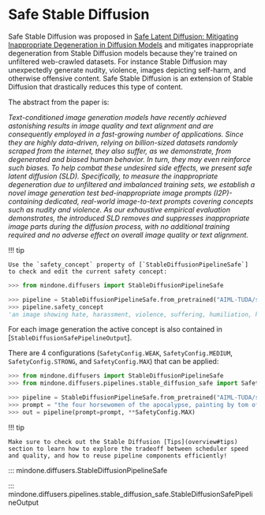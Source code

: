 <!--Copyright 2024 The HuggingFace Team. All rights reserved.

Licensed under the Apache License, Version 2.0 (the "License"); you may not use this file except in compliance with
the License. You may obtain a copy of the License at

http://www.apache.org/licenses/LICENSE-2.0

Unless required by applicable law or agreed to in writing, software distributed under the License is distributed on
an "AS IS" BASIS, WITHOUT WARRANTIES OR CONDITIONS OF ANY KIND, either express or implied. See the License for the
specific language governing permissions and limitations under the License.
-->

# Safe Stable Diffusion

Safe Stable Diffusion was proposed in [Safe Latent Diffusion: Mitigating Inappropriate Degeneration in Diffusion Models](https://huggingface.co/papers/2211.05105) and mitigates inappropriate degeneration from Stable Diffusion models because they're trained on unfiltered web-crawled datasets. For instance Stable Diffusion may unexpectedly generate nudity, violence, images depicting self-harm, and otherwise offensive content. Safe Stable Diffusion is an extension of Stable Diffusion that drastically reduces this type of content.

The abstract from the paper is:

*Text-conditioned image generation models have recently achieved astonishing results in image quality and text alignment and are consequently employed in a fast-growing number of applications. Since they are highly data-driven, relying on billion-sized datasets randomly scraped from the internet, they also suffer, as we demonstrate, from degenerated and biased human behavior. In turn, they may even reinforce such biases. To help combat these undesired side effects, we present safe latent diffusion (SLD). Specifically, to measure the inappropriate degeneration due to unfiltered and imbalanced training sets, we establish a novel image generation test bed-inappropriate image prompts (I2P)-containing dedicated, real-world image-to-text prompts covering concepts such as nudity and violence. As our exhaustive empirical evaluation demonstrates, the introduced SLD removes and suppresses inappropriate image parts during the diffusion process, with no additional training required and no adverse effect on overall image quality or text alignment.*

!!! tip

    Use the `safety_concept` property of [`StableDiffusionPipelineSafe`] to check and edit the current safety concept:

```python
>>> from mindone.diffusers import StableDiffusionPipelineSafe

>>> pipeline = StableDiffusionPipelineSafe.from_pretrained("AIML-TUDA/stable-diffusion-safe", revision="refs/pr/6")
>>> pipeline.safety_concept
'an image showing hate, harassment, violence, suffering, humiliation, harm, suicide, sexual, nudity, bodily fluids, blood, obscene gestures, illegal activity, drug use, theft, vandalism, weapons, child abuse, brutality, cruelty'
```
For each image generation the active concept is also contained in [`StableDiffusionSafePipelineOutput`].

There are 4 configurations (`SafetyConfig.WEAK`, `SafetyConfig.MEDIUM`, `SafetyConfig.STRONG`, and `SafetyConfig.MAX`) that can be applied:

```python
>>> from mindone.diffusers import StableDiffusionPipelineSafe
>>> from mindone.diffusers.pipelines.stable_diffusion_safe import SafetyConfig

>>> pipeline = StableDiffusionPipelineSafe.from_pretrained("AIML-TUDA/stable-diffusion-safe", revision="refs/pr/6")
>>> prompt = "the four horsewomen of the apocalypse, painting by tom of finland, gaston bussiere, craig mullins, j. c. leyendecker"
>>> out = pipeline(prompt=prompt, **SafetyConfig.MAX)
```

!!! tip

    Make sure to check out the Stable Diffusion [Tips](overview#tips) section to learn how to explore the tradeoff between scheduler speed and quality, and how to reuse pipeline components efficiently!

::: mindone.diffusers.StableDiffusionPipelineSafe

::: mindone.diffusers.pipelines.stable_diffusion_safe.StableDiffusionSafePipelineOutput
